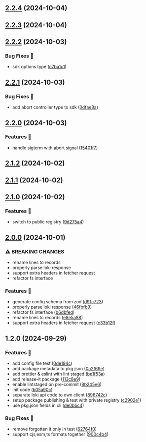 ## [2.2.4](https://github.com/vosmol/loki-logs-downloader/compare/2.2.3...2.2.4) (2024-10-04)

## [2.2.3](https://github.com/vosmol/loki-logs-downloader/compare/2.2.2...2.2.3) (2024-10-04)

## [2.2.2](https://github.com/vosmol/loki-logs-downloader/compare/2.2.1...2.2.2) (2024-10-03)

### Bug Fixes 🦗

- sdk options type ([c7ba1c1](https://github.com/vosmol/loki-logs-downloader/commit/c7ba1c10125d9357418e900881db7eb481be28d4))

## [2.2.1](https://github.com/vosmol/loki-logs-downloader/compare/2.2.0...2.2.1) (2024-10-03)

### Bug Fixes 🦗

- add abort controller type to sdk ([0dfae8a](https://github.com/vosmol/loki-logs-downloader/commit/0dfae8ab10ead4dc85f31a13db406eae6fa53f36))

## [2.2.0](https://github.com/vosmol/loki-logs-downloader/compare/2.1.2...2.2.0) (2024-10-03)

### Features 🚀

- handle sigterm with abort signal ([15401f7](https://github.com/vosmol/loki-logs-downloader/commit/15401f7ff8091c1caab3d7b2140487cb4f642d39))

## [2.1.2](https://github.com/vosmol/loki-logs-downloader/compare/2.1.1...2.1.2) (2024-10-02)

## [2.1.1](https://github.com/vosmol/loki-logs-downloader/compare/2.1.0...2.1.1) (2024-10-02)

## [2.1.0](https://github.com/vosmol/loki-logs-downloader/compare/2.0.0...2.1.0) (2024-10-02)

### Features 🚀

- switch to public registry ([9d275a4](https://github.com/vosmol/loki-logs-downloader/commit/9d275a43135c1e7d0a7472afddb6b205873444f7))

## [2.0.0](https://github.com/vosmol/loki-logs-downloader/compare/1.2.0...2.0.0) (2024-10-01)

### ⚠ BREAKING CHANGES

- rename lines to records
- properly parse loki response
- support extra headers in fetcher request
- refactor fs interface

### Features 🚀

- generate config schema from zod ([d91c723](https://github.com/vosmol/loki-logs-downloader/commit/d91c72339a04c7c1edcd22a8e2d7a51f4f1a5c63))
- properly parse loki response ([46fbfb9](https://github.com/vosmol/loki-logs-downloader/commit/46fbfb9e9cfee29ca82f4e1d9bd5e3b7353689cd))
- refactor fs interface ([b6dbfed](https://github.com/vosmol/loki-logs-downloader/commit/b6dbfed279882e7508fc015e5f50df681e9ea4a9))
- rename lines to records ([e8e5a88](https://github.com/vosmol/loki-logs-downloader/commit/e8e5a88cde979b246b2a00aceaaf850ae3571c06))
- support extra headers in fetcher request ([c33b12f](https://github.com/vosmol/loki-logs-downloader/commit/c33b12f78e7191f070fe21a52d0fe8af927d564a))

## 1.2.0 (2024-09-29)

### Features 🚀

- add config file test ([0de194c](https://github.com/vosmol/loki-logs-downloader/commit/0de194c8036af5c220516e67dc2f66cca87b2f70))
- add package metadata to pkg.json ([0a2f69e](https://github.com/vosmol/loki-logs-downloader/commit/0a2f69e34e8a49d46cb2878bf52e400d00627b3a))
- add prettier & eslint with lint staged ([be1f53a](https://github.com/vosmol/loki-logs-downloader/commit/be1f53ab62df1d6e23ef3bf7fc7d534ec79ec9a7))
- add release-it package ([113c8e9](https://github.com/vosmol/loki-logs-downloader/commit/113c8e9bf837d57a93d7ced3ab4b066128a4bd0f))
- enable lintstaged on pre-commit ([8b245e6](https://github.com/vosmol/loki-logs-downloader/commit/8b245e62929c0e55d6ecea66eddaa096edb2e780))
- init code ([b05a90c](https://github.com/vosmol/loki-logs-downloader/commit/b05a90c7adba1a74ccd31a9b81a53bccec7ab518))
- separate loki api code to own client ([896742c](https://github.com/vosmol/loki-logs-downloader/commit/896742c6fc7c9bbf32890a435515c29a6d591f15))
- setup package publishing & test with private registry ([c2902e1](https://github.com/vosmol/loki-logs-downloader/commit/c2902e1b33306123beaadf7547c3fb5dac98afc6))
- use pkg.json fields in cli ([de0bbc4](https://github.com/vosmol/loki-logs-downloader/commit/de0bbc47f3b2558c2b6d9f034544f984adea39cc))

### Bug Fixes 🦗

- remove forgotten it.only in test ([62764f0](https://github.com/vosmol/loki-logs-downloader/commit/62764f0c3377fda76ff948354f72b90ffbebbd47))
- support cjs,esm,ts formats together ([900c4b4](https://github.com/vosmol/loki-logs-downloader/commit/900c4b48f67951773e91461a4748002f211dd22c))
